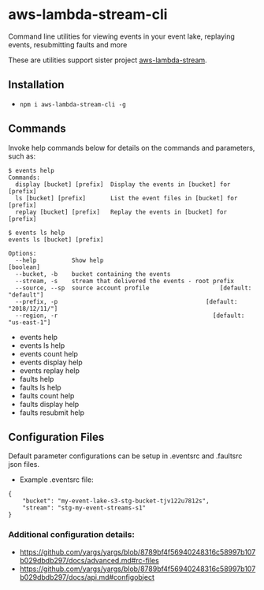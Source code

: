 # aws-lambda-stream-cli
Command line utilities for viewing events in your event lake, replaying events, resubmitting faults and more

These are utilities support sister project [aws-lambda-stream](https://github.com/jgilbert01/aws-lambda-stream).

## Installation

* `npm i aws-lambda-stream-cli -g`

## Commands
Invoke help commands below for details on the commands and parameters, such as:

```
$ events help
Commands:
  display [bucket] [prefix]  Display the events in [bucket] for [prefix]
  ls [bucket] [prefix]       List the event files in [bucket] for [prefix]
  replay [bucket] [prefix]   Replay the events in [bucket] for [prefix]

$ events ls help
events ls [bucket] [prefix]

Options:
  --help          Show help                                            [boolean]
  --bucket, -b    bucket containing the events
  --stream, -s    stream that delivered the events - root prefix
  --source, --sp  source account profile                    [default: "default"]
  --prefix, -p                                          [default: "2018/12/11/"]
  --region, -r                                            [default: "us-east-1"]
```

* events help
* events ls help
* events count help
* events display help
* events replay help
* faults help
* faults ls help
* faults count help
* faults display help
* faults resubmit help

## Configuration Files
Default parameter configurations can be setup in .eventsrc and .faultsrc json files.

* Example .eventsrc file:
```
{
    "bucket": "my-event-lake-s3-stg-bucket-tjv122u7812s",
    "stream": "stg-my-event-streams-s1"
}
```

### Additional configuration details:
* https://github.com/yargs/yargs/blob/8789bf4f56940248316c58997b107b029dbdb297/docs/advanced.md#rc-files
* https://github.com/yargs/yargs/blob/8789bf4f56940248316c58997b107b029dbdb297/docs/api.md#configobject

